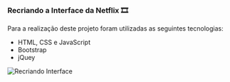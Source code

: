 ### Recriando a Interface da Netflix 🎞

Para a realização deste projeto foram utilizadas as seguintes tecnologias:
* HTML, CSS e JavaScript
* Bootstrap
* jQuey

![Recriando Interface](https://cdn.discordapp.com/attachments/887544607599120404/955837692141256824/unknown.png)
